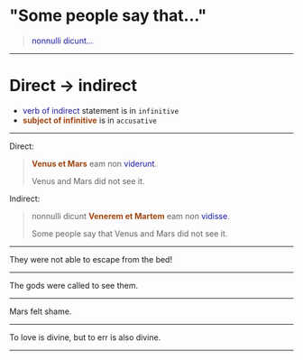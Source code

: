 # "Some people say that..."

> *nonnulli dicunt...*

---

# Direct -> indirect


- *verb of indirect* statement is in `infinitive`
- **subject of infinitive** is in `accusative`



<style scoped>
  strong {
    color: rgb(159, 69, 17);
  }
  em {
    color: 	rgb(24, 23, 162);
    font-style: normal;
  }
</style>


---

Direct:

> **Venus et Mars** eam non *viderunt*.
>
> Venus and Mars did not see it.

Indirect:


> nonnulli dicunt **Venerem et Martem** eam non *vidisse*.
>
> Some people say that Venus and Mars did not see it.

<style scoped>
  strong {
    color: rgb(159, 69, 17);
  }
  em {
    color: 	rgb(24, 23, 162);
    font-style: normal;
  }
</style>

---


They were not able to escape from the bed!

---

The gods were called to see them.


---

Mars felt shame.

---

To love is divine, but to err is also divine.


---
